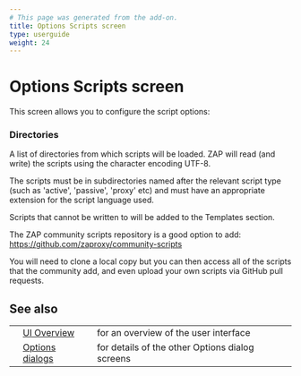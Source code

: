 ```yaml
---
# This page was generated from the add-on.
title: Options Scripts screen
type: userguide
weight: 24
---
```


# Options Scripts screen

This screen allows you to configure the script options:

### Directories

A list of directories from which scripts will be loaded. ZAP will read (and write) the scripts using the character encoding UTF-8.

The scripts must be in subdirectories named after the relevant script type (such as 'active', 'passive', 'proxy' etc) and must have an appropriate extension for the script language used.

Scripts that cannot be written to will be added to the Templates section.

The ZAP community scripts repository is a good option to add: <https://github.com/zaproxy/community-scripts>

You will need to clone a local copy but you can then access all of the scripts that the community add, and even upload your own scripts via GitHub pull requests.

## See also

|   |                                                      |                                                 |
|---|------------------------------------------------------|-------------------------------------------------|
|   | [UI Overview](/docs/desktop/ui/)                     | for an overview of the user interface           |
|   | [Options dialogs](/docs/desktop/ui/dialogs/options/) | for details of the other Options dialog screens |
